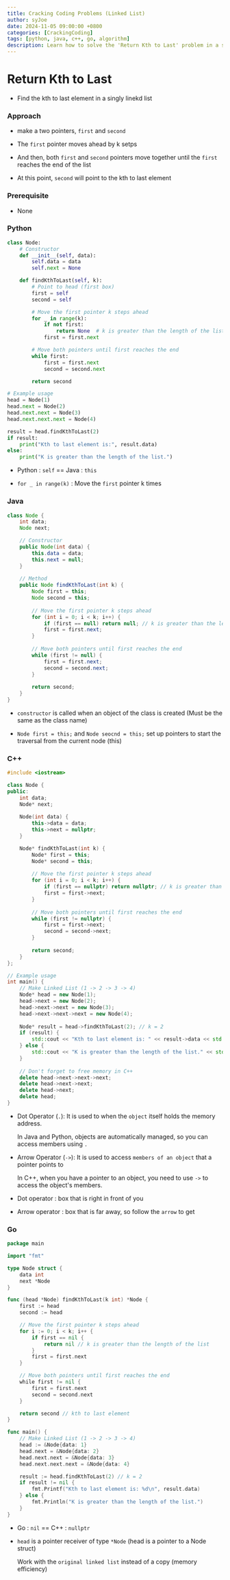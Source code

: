 ```yaml
---
title: Cracking Coding Problems (Linked List)
author: syJoe
date: 2024-11-05 09:00:00 +0800
categories: [CrackingCoding]
tags: [python, java, c++, go, algorithm]
description: Learn how to solve the 'Return Kth to Last' problem in a singly linked list using two-pointer techniques. This page provides efficient solutions in multiple programming languages, Python, C++, Java, and Go. We explain key concepts like pointer traversal, memory management, and syntax differences across languages. Discover why using -> for pointer access in C++ and nil in Go is essential. Perfect for coding interview preparation and enhancing your data structure problem-solving skills with clear, in-depth tutorials
---
```


# Return Kth to Last

- Find the kth to last element in a singly linekd list

### Approach

- make a two pointers, `first` and `second`

- The `first` pointer moves ahead by k setps

- And then, both `first` and `second` pointers move together until the `first` reaches the end of the list

- At this point, `second` will point to the kth to last element

### Prerequisite

- None

### Python

```python
class Node:
    # Constructor
    def __init__(self, data):
        self.data = data
        self.next = None

    def findKthToLast(self, k):
        # Point to head (first box)
        first = self
        second = self

        # Move the first pointer k steps ahead
        for _ in range(k):
            if not first:
                return None  # k is greater than the length of the list
            first = first.next

        # Move both pointers until first reaches the end
        while first:
            first = first.next
            second = second.next

        return second

# Example usage
head = Node(1)
head.next = Node(2)
head.next.next = Node(3)
head.next.next.next = Node(4)

result = head.findKthToLast(2)
if result:
    print("Kth to last element is:", result.data)
else:
    print("K is greater than the length of the list.")
```

- Python : `self` == Java : `this`

- `for _ in range(k)` : Move the `first` pointer k times

### Java

```java
class Node {
    int data;
    Node next;

    // Constructor
    public Node(int data) {
        this.data = data;
        this.next = null;
    }
    
    // Method
    public Node findKthToLast(int k) {
        Node first = this;
        Node second = this;
        
        // Move the first pointer k steps ahead
        for (int i = 0; i < k; i++) {
            if (first == null) return null; // k is greater than the length of the list
            first = first.next;
        }
        
        // Move both pointers until first reaches the end
        while (first != null) {
            first = first.next;
            second = second.next;
        }
        
        return second;
    }
}
```

- `constructor` is called when an object of the class is created (Must be the same as the class name)

- `Node first = this;` and `Node seocnd = this;` set up pointers to start the traversal from the current node (this)

### C++

```c++
#include <iostream>

class Node {
public:
    int data;
    Node* next;
    
    Node(int data) {
        this->data = data;
        this->next = nullptr;
    }

    Node* findKthToLast(int k) {
        Node* first = this;
        Node* second = this;
        
        // Move the first pointer k steps ahead
        for (int i = 0; i < k; i++) {
            if (first == nullptr) return nullptr; // k is greater than the length of the list
            first = first->next;
        }
        
        // Move both pointers until first reaches the end
        while (first != nullptr) {
            first = first->next;
            second = second->next;
        }
        
        return second;
    }
};

// Example usage
int main() {
    // Make Linked List (1 -> 2 -> 3 -> 4)
    Node* head = new Node(1);
    head->next = new Node(2);
    head->next->next = new Node(3);
    head->next->next->next = new Node(4);
    
    Node* result = head->findKthToLast(2); // k = 2
    if (result) {
        std::cout << "Kth to last element is: " << result->data << std::endl;
    } else {
        std::cout << "K is greater than the length of the list." << std::endl;
    }
    
    // Don't forget to free memory in C++
    delete head->next->next->next;
    delete head->next->next;
    delete head->next;
    delete head;
}
```

- Dot Operator (`.`): It is used to when the `object` itself holds the memory address. 

    In Java and Python, objects are automatically managed, so you can access members using `.`

- Arrow Operator (`->`): It is used to access `members of an object` that a pointer points to

    In C++, when you have a pointer to an object, you need to use `->` to access the object's members.

- Dot operator : box that is right in front of you

- Arrow operator : box that is far away, so follow the `arrow` to get

### Go

```go
package main

import "fmt"

type Node struct {
    data int
    next *Node
}

func (head *Node) findKthToLast(k int) *Node {
    first := head
    second := head

    // Move the first pointer k steps ahead
    for i := 0; i < k; i++ {
        if first == nil {
            return nil // k is greater than the length of the list
        }
        first = first.next
    }

    // Move both pointers until first reaches the end
    while first != nil {
        first = first.next
        second = second.next
    }

    return second // kth to last element
}

func main() {
    // Make Linked List (1 -> 2 -> 3 -> 4)
    head := &Node{data: 1}
    head.next = &Node{data: 2}
    head.next.next = &Node{data: 3}
    head.next.next.next = &Node{data: 4}

    result := head.findKthToLast(2) // k = 2
    if result != nil {
        fmt.Printf("Kth to last element is: %d\n", result.data)
    } else {
        fmt.Println("K is greater than the length of the list.")
    }
}
```

- Go : `nil` == C++ : `nullptr`

- `head` is a pointer receiver of type `*Node` (head is a pointer to a Node struct)

    Work with the `original linked list` instead of a copy (memory efficiency)
